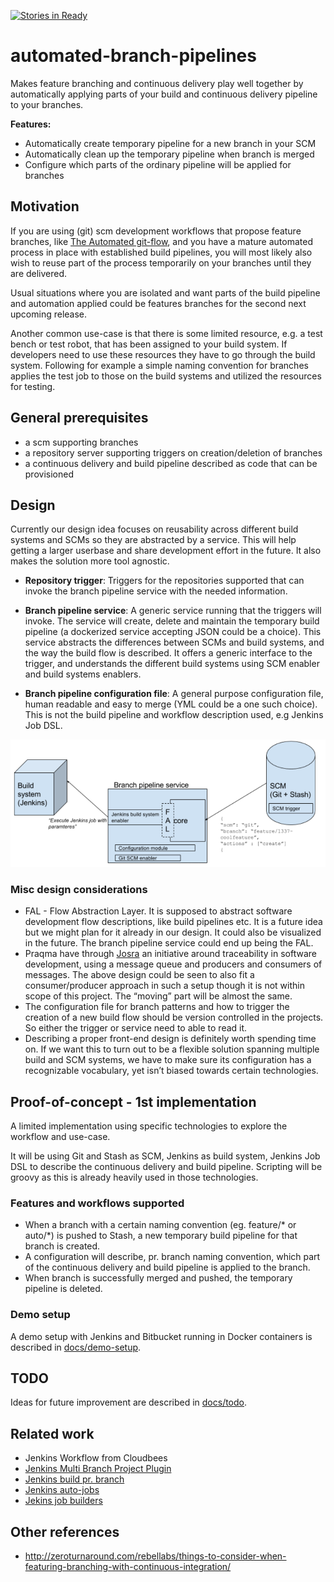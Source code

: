 [![Stories in Ready](https://badge.waffle.io/Praqma/automated-branch-pipelines.png?label=ready&title=Ready)](https://waffle.io/Praqma/automated-branch-pipelines)
# automated-branch-pipelines
Makes feature branching and continuous delivery play well together by automatically applying parts of your build and continuous delivery pipeline to your branches.

__Features:__
* Automatically create temporary pipeline for a new branch in your SCM
* Automatically clean up the temporary pipeline when branch is merged
* Configure which parts of the ordinary pipeline will be applied for branches

## Motivation
If you are using (git) scm development workflows that propose feature branches, like [The Automated git-flow](http://www.josra.org/blog/An-automated-git-branching-strategy.html),  and you have a mature automated process in place with established build pipelines, you will most likely also wish to reuse part of the process temporarily on your branches until they are delivered.

Usual situations where you are isolated and want parts of the build pipeline and automation applied could be features branches for the second next upcoming release.

Another common use-case is that there is some limited resource, e.g. a test bench or test robot, that has been assigned to your build system. If developers need to use these resources they have to go through the build system. Following for example a simple naming convention for branches applies the test job to those on the build systems and utilized the resources for testing.

## General prerequisites
* a scm supporting branches
* a repository server supporting triggers on creation/deletion of branches
* a continuous delivery and build pipeline described as code that can be provisioned

## Design
Currently our design idea focuses on reusability across different build systems and SCMs so they are abstracted by a service. This will help getting a larger userbase and share development effort in the future. It also makes the solution more tool agnostic.

* __Repository trigger__: Triggers for the repositories supported that can invoke the branch pipeline service with the needed information.

* __Branch pipeline service__: A generic service running that the triggers will invoke. The service will create, delete and maintain the temporary build pipeline (a dockerized service accepting JSON could be a choice). This service abstracts the differences between SCMs and build systems, and the way the build flow is described. It offers a generic interface to the trigger, and understands the different build systems using SCM enabler and build systems enablers.

* __Branch pipeline configuration file__: A general purpose configuration file, human readable and easy to merge (YML could be a one such choice). This is not the build pipeline and workflow description used, e.g Jenkins Job DSL.

![Overview of initial design idea](/docs/images/automated-branch-pipeline-simple-design-idea.png)

### Misc design considerations
* FAL - Flow Abstraction Layer. It is supposed to abstract software development flow descriptions, like build pipelines etc. It is a future idea but we might plan for it already in our design. It could also be visualized in the future. The branch pipeline service could end up being the FAL.
* Praqma have through [Josra](http://www.josra.org) an initiative around traceability in software development, using a message queue and producers and consumers of messages. The above design could be seen to also fit a consumer/producer approach in such a setup though it is not within scope of this project. The “moving” part will be almost the same.
* The configuration file for branch patterns and how to trigger the creation of a new build flow should be version controlled in the projects. So either the trigger or service need to able to read it.
* Describing a proper front-end design is definitely worth spending time on. If we want this to turn out to be a flexible solution spanning multiple build and SCM systems, we have to make sure its configuration has a recognizable vocabulary, yet isn’t biased towards certain technologies.

## Proof-of-concept - 1st implementation
A limited implementation using specific technologies to explore the workflow and use-case.

It will be using Git and Stash as SCM, Jenkins as build system, Jenkins Job DSL to describe the continuous delivery and build pipeline. Scripting will be groovy as this is already heavily used in those technologies.


### Features and workflows supported
* When a branch with a certain naming convention (eg. feature/* or auto/*) is pushed to Stash, a new temporary build pipeline for that branch is created.
* A configuration will describe, pr. branch naming convention, which part of the continuous delivery and build pipeline is applied to the branch.
* When branch is successfully merged and pushed, the temporary pipeline is deleted.


### Demo setup
A demo setup with Jenkins and Bitbucket running in Docker containers is described in [docs/demo-setup](docs/demo-setup.md).


## TODO
Ideas for future improvement are described in [docs/todo](docs/todo.md).


## Related work
* Jenkins Workflow from Cloudbees
* [Jenkins Multi Branch Project Plugin](https://wiki.jenkins-ci.org/display/JENKINS/Multi-Branch+Project+Plugin)
* [Jenkins build pr. branch](http://entagen.github.io/jenkins-build-per-branch/)
* [Jenkins auto-jobs](https://github.com/gvalkov/jenkins-autojobs)
* [Jekins job builders](https://github.com/hmrc/jenkins-job-builders)

## Other references

* http://zeroturnaround.com/rebellabs/things-to-consider-when-featuring-branching-with-continuous-integration/

